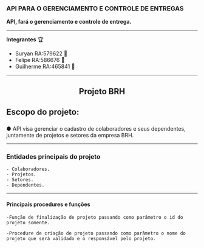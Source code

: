  ### API PARA O GERENCIAMENTO E CONTROLE DE ENTREGAS ###  
 
**API, fará o gerenciamento e controle de entrega.**
 
*****

 **Integrantes** :trophy:
* Suryan RA:579622 :rocket:
* Felipe RA:586676 :rocket:
* Guilherme RA:465841 :rocket:
******
<h2 align="center"> Projeto BRH</h2> 

## **Escopo do projeto:** <h3>

● API visa gerenciar o cadastro de colaboradores e seus dependentes, juntamente de projetos e setores da empresa BRH.

****** 
  <h3> Entidades principais do projeto</h3>

```
- Colaboradores.
- Projetos.
- Setores.
- Dependentes.
```
******
<h4> Principais procedures e funções </h4>

```
-Função de finalização de projeto passando como parâmetro o id do projeto somente.

-Procedure de criação de projeto passando como parâmetro o nome do projeto que será validado e o responsável pelo projeto.
```
